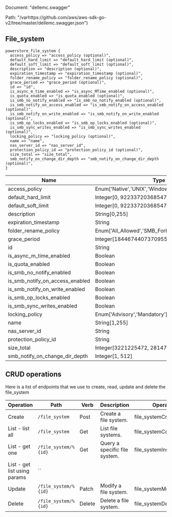 Document: "dellemc.swagger"


Path: "/varhttps://github.com/aws/aws-sdk-go-v2/tree/master/dellemc.swagger.json")

## File_system



```puppet
powerstore_file_system {
  access_policy => "access_policy (optional)",
  default_hard_limit => "default_hard_limit (optional)",
  default_soft_limit => "default_soft_limit (optional)",
  description => "description (optional)",
  expiration_timestamp => "expiration_timestamp (optional)",
  folder_rename_policy => "folder_rename_policy (optional)",
  grace_period => "grace_period (optional)",
  id => "id",
  is_async_m_time_enabled => "is_async_MTime_enabled (optional)",
  is_quota_enabled => "is_quota_enabled (optional)",
  is_smb_no_notify_enabled => "is_smb_no_notify_enabled (optional)",
  is_smb_notify_on_access_enabled => "is_smb_notify_on_access_enabled (optional)",
  is_smb_notify_on_write_enabled => "is_smb_notify_on_write_enabled (optional)",
  is_smb_op_locks_enabled => "is_smb_op_locks_enabled (optional)",
  is_smb_sync_writes_enabled => "is_smb_sync_writes_enabled (optional)",
  locking_policy => "locking_policy (optional)",
  name => "name",
  nas_server_id => "nas_server_id",
  protection_policy_id => "protection_policy_id (optional)",
  size_total => "size_total",
  smb_notify_on_change_dir_depth => "smb_notify_on_change_dir_depth (optional)",
}
```

| Name        | Type           | Required       |
| ------------- | ------------- | ------------- |
|access_policy | Enum['Native','UNIX','Windows'] | false |
|default_hard_limit | Integer[0, 9223372036854775808] | false |
|default_soft_limit | Integer[0, 9223372036854775808] | false |
|description | String[0,255] | false |
|expiration_timestamp | String | false |
|folder_rename_policy | Enum['All_Allowed','SMB_Forbidden','All_Forbidden'] | false |
|grace_period | Integer[18446744073709551615, 2147483647] | false |
|id | String | true |
|is_async_m_time_enabled | Boolean | false |
|is_quota_enabled | Boolean | false |
|is_smb_no_notify_enabled | Boolean | false |
|is_smb_notify_on_access_enabled | Boolean | false |
|is_smb_notify_on_write_enabled | Boolean | false |
|is_smb_op_locks_enabled | Boolean | false |
|is_smb_sync_writes_enabled | Boolean | false |
|locking_policy | Enum['Advisory','Mandatory'] | false |
|name | String[1,255] | true |
|nas_server_id | String | true |
|protection_policy_id | String | false |
|size_total | Integer[3221225472, 281474976710656] | true |
|smb_notify_on_change_dir_depth | Integer[1, 512] | false |



## CRUD operations

Here is a list of endpoints that we use to create, read, update and delete the file_system

| Operation | Path | Verb | Description | OperationID |
| ------------- | ------------- | ------------- | ------------- | ------------- |
|Create|`/file_system`|Post|Create a file system.|file_systemCreate|
|List - list all|`/file_system`|Get|List file systems.|file_systemCollectionQuery|
|List - get one|`/file_system/%{id}`|Get|Query a specific file system.|file_systemInstanceQuery|
|List - get list using params|``||||
|Update|`/file_system/%{id}`|Patch|Modify a file system.|file_systemModify|
|Delete|`/file_system/%{id}`|Delete|Delete a file system.|file_systemDelete|
